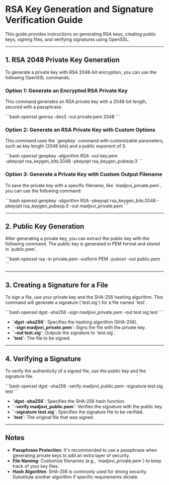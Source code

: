 # RSA Key Generation and Signature Verification Guide

This guide provides instructions on generating RSA keys, creating public keys, signing files, and verifying signatures using OpenSSL.

---

## 1. RSA 2048 Private Key Generation

To generate a private key with RSA 2048-bit encryption, you can use the following OpenSSL commands.

### Option 1: Generate an Encrypted RSA Private Key

This command generates an RSA private key with a 2048-bit length, secured with a passphrase.

\`\`\`bash
openssl genrsa -des3 -out private.pem 2048
\`\`\`

### Option 2: Generate an RSA Private Key with Custom Options

This command uses the \`genpkey\` command with customizable parameters, such as key length (2048 bits) and a public exponent of 3.

\`\`\`bash
openssl genpkey -algorithm RSA -out key.pem \
    -pkeyopt rsa_keygen_bits:2048 -pkeyopt rsa_keygen_pubexp:3
\`\`\`

### Option 3: Generate a Private Key with Custom Output Filename

To save the private key with a specific filename, like \`madjovi_private.pem\`, you can use the following command:

\`\`\`bash
openssl genpkey -algorithm RSA -pkeyopt rsa_keygen_bits:2048 -pkeyopt rsa_keygen_pubexp:3 -out madjovi_private.pem
\`\`\`

---

## 2. Public Key Generation

After generating a private key, you can extract the public key with the following command. The public key is generated in PEM format and stored in \`public.pem\`.

\`\`\`bash
openssl rsa -in private.pem -outform PEM -pubout -out public.pem
\`\`\`

---

## 3. Creating a Signature for a File

To sign a file, use your private key and the SHA-256 hashing algorithm. This command will generate a signature (\`test.sig\`) for a file named \`test\`.

\`\`\`bash
openssl dgst -sha256 -sign madjovi_private.pem -out test.sig test
\`\`\`

- **\`dgst -sha256\`**: Specifies the hashing algorithm (SHA-256).
- **\`-sign madjovi_private.pem\`**: Signs the file with the private key.
- **\`-out test.sig\`**: Outputs the signature to \`test.sig\`.
- **\`test\`**: The file to be signed.

---

## 4. Verifying a Signature

To verify the authenticity of a signed file, use the public key and the signature file.

\`\`\`bash
openssl dgst -sha256 -verify madjovi_public.pem -signature test.sig test
\`\`\`

- **\`dgst -sha256\`**: Specifies the SHA-256 hash function.
- **\`-verify madjovi_public.pem\`**: Verifies the signature with the public key.
- **\`-signature test.sig\`**: Specifies the signature file to be verified.
- **\`test\`**: The original file that was signed.

---

## Notes

- **Passphrase Protection**: It's recommended to use a passphrase when generating private keys to add an extra layer of security.
- **File Naming**: Customize filenames (e.g., \`madjovi_private.pem\`) to keep track of your key files.
- **Hash Algorithm**: SHA-256 is commonly used for strong security. Substitute another algorithm if specific requirements dictate.
